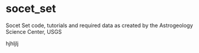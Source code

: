 # socet_set
Socet Set code, tutorials and required data as created by the Astrogeology Science Center, USGS


hjhljlj

